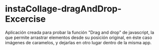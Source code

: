 # instaCollage-dragAndDrop-Excercise
Aplicación creada para probar la función "Drag and drop" de javascript, la que permite arrastrar elementos desde su posición original, en éste caso imágenes de caramelos, y dejarlas en otro lugar dentro de la misma app.
